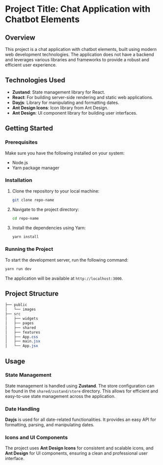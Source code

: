 # Project Title: Chat Application with Chatbot Elements

## Overview

This project is a chat application with chatbot elements, built using modern web development technologies. The application does not have a backend and leverages various libraries and frameworks to provide a robust and efficient user experience.

## Technologies Used

- **Zustand**: State management library for React.
- **React**: For building server-side rendering and static web applications.
- **Dayjs**: Library for manipulating and formatting dates.
- **Ant Design Icons**: Icon library from Ant Design.
- **Ant Design**: UI component library for building user interfaces.

## Getting Started

### Prerequisites

Make sure you have the following installed on your system:

- Node.js
- Yarn package manager

### Installation

1. Clone the repository to your local machine:
    ```sh
    git clone repo-name
    ```

2. Navigate to the project directory:
    ```sh
    cd repo-name
    ```

3. Install the dependencies using Yarn:
    ```sh
    yarn install
    ```

### Running the Project

To start the development server, run the following command:

```sh
yarn run dev
```

The application will be available at `http://localhost:3000`.

## Project Structure

```css
├── public
│   └── images
├── src
│   ├── widgets
│   ├── pages
│   ├── shared
│   ├── features
│   ├── App.css
│   ├── main.jsx
│   └── App.jsx
```

## Usage

### State Management

State management is handled using **Zustand**. The store configuration can be found in the `shared/zustand/store` directory. This allows for efficient and easy-to-use state management across the application.

### Date Handling

**Dayjs** is used for all date-related functionalities. It provides an easy API for formatting, parsing, and manipulating dates.

### Icons and UI Components

The project uses **Ant Design Icons** for consistent and scalable icons, and **Ant Design** for UI components, ensuring a clean and professional user interface.

